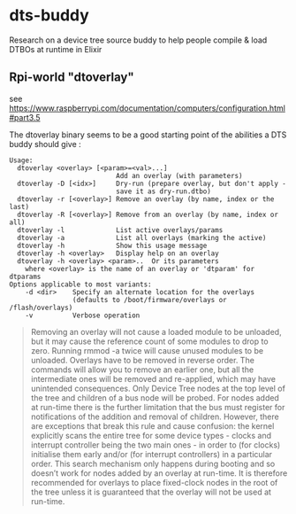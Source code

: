 # dts-buddy
Research on a device tree source buddy to help people compile &amp; load DTBOs at runtime in Elixir

## Rpi-world "dtoverlay"

see https://www.raspberrypi.com/documentation/computers/configuration.html#part3.5

The dtoverlay binary seems to be a good starting point of the abilities a DTS buddy should give :

```
Usage:
  dtoverlay <overlay> [<param>=<val>...]
                           Add an overlay (with parameters)
  dtoverlay -D [<idx>]     Dry-run (prepare overlay, but don't apply -
                           save it as dry-run.dtbo)
  dtoverlay -r [<overlay>] Remove an overlay (by name, index or the last)
  dtoverlay -R [<overlay>] Remove from an overlay (by name, index or all)
  dtoverlay -l             List active overlays/params
  dtoverlay -a             List all overlays (marking the active)
  dtoverlay -h             Show this usage message
  dtoverlay -h <overlay>   Display help on an overlay
  dtoverlay -h <overlay> <param>..  Or its parameters
    where <overlay> is the name of an overlay or 'dtparam' for dtparams
Options applicable to most variants:
    -d <dir>    Specify an alternate location for the overlays
                (defaults to /boot/firmware/overlays or /flash/overlays)
    -v          Verbose operation
```

> Removing an overlay will not cause a loaded module to be unloaded, but it may cause the reference count of some modules to drop to zero. Running rmmod -a twice will cause unused modules to be unloaded.
> Overlays have to be removed in reverse order. The commands will allow you to remove an earlier one, but all the intermediate ones will be removed and re-applied, which may have unintended consequences.
> Only Device Tree nodes at the top level of the tree and children of a bus node will be probed. For nodes added at run-time there is the further limitation that the bus must register for notifications of the addition and removal of children. However, there are exceptions that break this rule and cause confusion: the kernel explicitly scans the entire tree for some device types - clocks and interrupt controller being the two main ones - in order to (for clocks) initialise them early and/or (for interrupt controllers) in a particular order. This search mechanism only happens during booting and so doesn’t work for nodes added by an overlay at run-time. It is therefore recommended for overlays to place fixed-clock nodes in the root of the tree unless it is guaranteed that the overlay will not be used at run-time.

